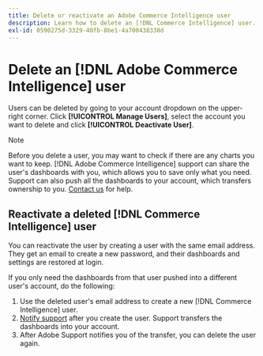 ```yaml
---
title: Delete or reactivate an Adobe Commerce Intelligence user
description: Learn how to delete an [!DNL Commerce Intelligence] user.
exl-id: 0590275d-3329-40fb-8be1-4a700438338d
---
```

# Delete an [!DNL Adobe Commerce Intelligence] user

Users can be deleted by going to your account dropdown on the upper-right corner. Click **[!UICONTROL Manage Users]**, select the account you want to delete and click **[!UICONTROL Deactivate User]**.

>[!NOTE]
>
>Before you delete a user, you may want to check if there are any charts you want to keep. [!DNL Adobe Commerce Intelligence] support can share the user's dashboards with you, which allows you to save only what you need. Support can also push all the dashboards to your account, which transfers ownership to you. [Contact us](../../guide-overview.md#Submitting-a-Support-Ticket) for help.

## Reactivate a deleted [!DNL Commerce Intelligence] user

You can reactivate the user by creating a user with the same email address. They get an email to create a new password, and their dashboards and settings are restored at login.

If you only need the dashboards from that user pushed into a different user's account, do the following:

1. Use the deleted user's email address to create a new [!DNL Commerce Intelligence] user.
1. [Notify support](https://experienceleague.adobe.com/docs/commerce-knowledge-base/kb/troubleshooting/miscellaneous/mbi-service-policies.html) after you create the user. Support transfers the dashboards into your account.
1. After Adobe Support notifies you of the transfer, you can delete the user again.
